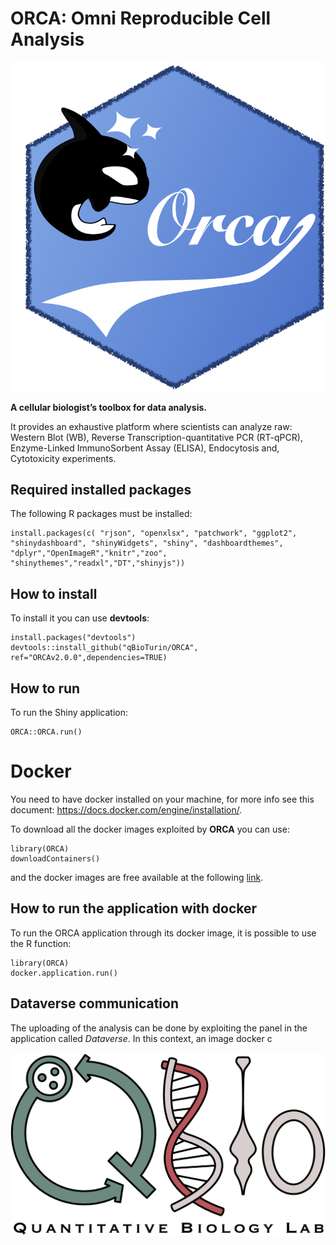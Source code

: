 # ORCA: Omni Reproducible Cell Analysis

![](./inst/Shiny/www/images/ORCAlogo.png)

**A cellular biologist’s toolbox for data analysis.**

It provides an exhaustive platform where scientists can analyze raw:
Western Blot (WB),
Reverse Transcription-quantitative PCR (RT-qPCR),
Enzyme-Linked ImmunoSorbent Assay (ELISA),
Endocytosis and,
Cytotoxicity experiments.

## Required installed packages

The following R packages must be installed:

```
install.packages(c( "rjson", "openxlsx", "patchwork", "ggplot2", "shinydashboard", "shinyWidgets", "shiny", "dashboardthemes", "dplyr","OpenImageR","knitr","zoo", "shinythemes","readxl","DT","shinyjs"))
```

## How to install

To install it you can use  **devtools**:

```
install.packages("devtools")
devtools::install_github("qBioTurin/ORCA", ref="ORCAv2.0.0",dependencies=TRUE)
```

## How to run 

To run the Shiny application:

```
ORCA::ORCA.run()
```

# Docker

You need to have docker installed on your machine, for more info see this document:
https://docs.docker.com/engine/installation/.

To download all the docker images exploited by **ORCA** you can use:

```
library(ORCA)
downloadContainers()
```

and the docker images are free available at the following [link](https://hub.docker.com/r/qbioturin/).

## How to run the application with docker

To run the ORCA application through its docker image, it is possible to use the R function:

```
library(ORCA)
docker.application.run()
```


## Dataverse communication

The uploading of the analysis can be done by exploiting the panel in the application called *Dataverse*. In this context, an image docker c


![](./inst/Shiny/www/images/Logo_QBio.png)

